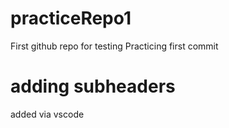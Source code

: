 # practiceRepo1
First github repo for testing
Practicing first commit

# adding subheaders
added via vscode
